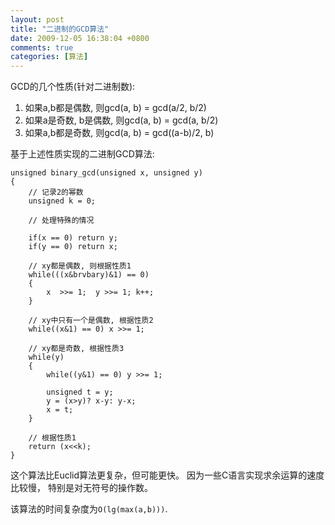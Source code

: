 ```yaml
---
layout: post
title: "二进制的GCD算法"
date: 2009-12-05 16:38:04 +0800
comments: true
categories: [算法]
---
```


GCD的几个性质(针对二进制数):

1. 如果a,b都是偶数, 则gcd(a, b) = gcd(a/2, b/2)
2. 如果a是奇数, b是偶数,  则gcd(a, b) =  gcd(a, b/2)
3. 如果a,b都是奇数, 则gcd(a, b) = gcd((a-b)/2, b)

基于上述性质实现的二进制GCD算法:

	unsigned binary_gcd(unsigned x, unsigned y)
	{
		// 记录2的幂数
		unsigned k = 0;

		// 处理特殊的情况

		if(x == 0) return y;
		if(y == 0) return x;

		// xy都是偶数, 则根据性质1
		while(((x&brvbary)&1) == 0)
		{
			x  >>= 1;  y >>= 1; k++;
		}

		// xy中只有一个是偶数, 根据性质2
		while((x&1) == 0) x >>= 1;

		// xy都是奇数, 根据性质3
		while(y)
		{
			while((y&1) == 0) y >>= 1;

			unsigned t = y;
			y = (x>y)? x-y: y-x;
			x = t;
		}

		// 根据性质1
		return (x<<k);
	}

这个算法比Euclid算法更复杂，但可能更快。
因为一些C语言实现求余运算的速度比较慢，
特别是对无符号的操作数。

该算法的时间复杂度为`O(lg(max(a,b)))`.
